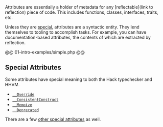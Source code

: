 Attributes are essentially a holder of metadata for any [reflectable](link to reflection) piece of code. This includes functions, classes, interfaces, traits, etc. 

Unless they are [special](04-special.md), attributes are a syntactic entity. They lend themselves to tooling to accomplish tasks. For example, you can have documentation-based attributes, the contents of which are extracted by reflection.

@@ 01-intro-examples/simple.php @@

## Special Attributes

Some attributes have special meaning to both the Hack typechecker and HHVM. 

- [`__Override`](04-special.md#__Override)
- [`__ConsistentConstruct`](04-special.md#__ConsistentConstruct)
- [`__Memoize`](04-special.md#__Memoize)
- [`__Deprecated`](04-special.md#__Deprecated)

There are a few [other special attributes](04-special.md#Other) as well.
